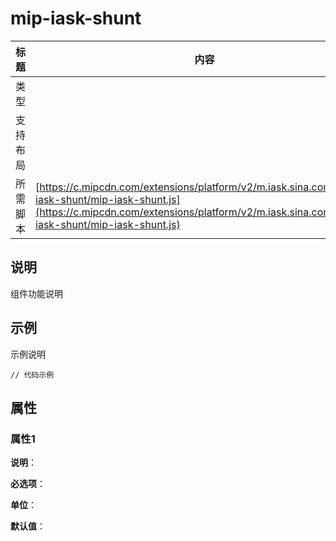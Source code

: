 # mip-iask-shunt

标题|内容
----|----
类型|
支持布局|
所需脚本| [https://c.mipcdn.com/extensions/platform/v2/m.iask.sina.com.cn/mip-iask-shunt/mip-iask-shunt.js](https://c.mipcdn.com/extensions/platform/v2/m.iask.sina.com.cn/mip-iask-shunt/mip-iask-shunt.js)

## 说明

组件功能说明

## 示例

示例说明

```
// 代码示例
```

## 属性

### 属性1

**说明**：

**必选项**：

**单位**：

**默认值**：